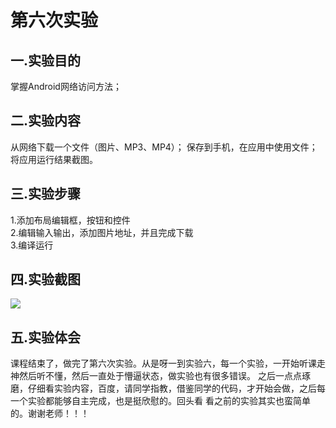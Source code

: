 # 第六次实验
## 一.实验目的
掌握Android网络访问方法；
## 二.实验内容
从网络下载一个文件（图片、MP3、MP4）；
保存到手机，在应用中使用文件；
将应用运行结果截图。
## 三.实验步骤
1.添加布局编辑框，按钮和控件<br>
2.编辑输入输出，添加图片地址，并且完成下载<br>
3.编译运行<br>
## 四.实验截图

![](https://github.com/Ccclk/android-labs-2018/blob/master/soft1614080902214/h.PNG)


## 五.实验体会
  
  课程结束了，做完了第六次实验。从是呀一到实验六，每一个实验，一开始听课走神然后听不懂，然后一直处于懵逼状态，做实验也有很多错误。
  之后一点点琢磨，仔细看实验内容，百度，请同学指教，借鉴同学的代码，才开始会做，之后每一个实验都能够自主完成，也是挺欣慰的。回头看
  看之前的实验其实也蛮简单的。谢谢老师！！！
